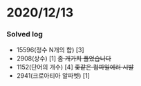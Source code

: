 # 2020/12/13

### Solved log
- 15596(정수 N개의 합) [3]
- 2908(상수) [1] ~~좀 개가치 풀었습니다~~
- 1152(단어의 개수) [4] ~~좇같은 컴파일에러 시발~~
- 2941(크로아티아 알파벳) [1]